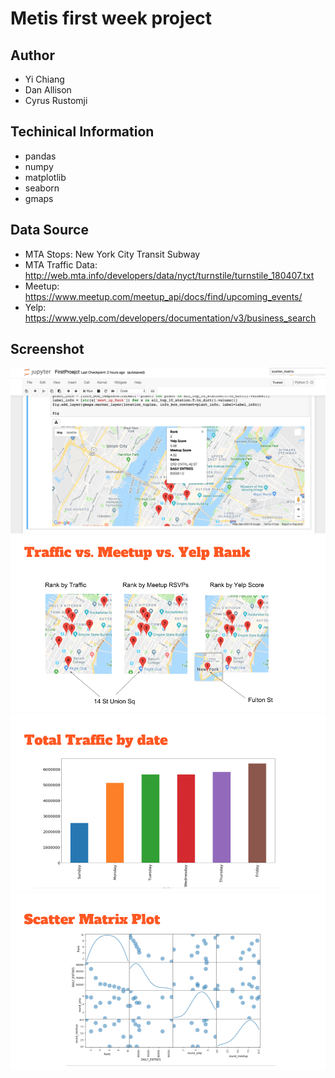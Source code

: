 # Metis first week project

## Author

* Yi Chiang
* Dan Allison
* Cyrus Rustomji

## Techinical Information 

* pandas
* numpy
* matplotlib
* seaborn
* gmaps

## Data Source

* MTA Stops: New York City Transit Subway 
* MTA Traffic Data:  http://web.mta.info/developers/data/nyct/turnstile/turnstile_180407.txt
* Meetup: https://www.meetup.com/meetup_api/docs/find/upcoming_events/
* Yelp: https://www.yelp.com/developers/documentation/v3/business_search 

## Screenshot


![Map View](/screenshots/1.png)
![Map View](/screenshots/2.png)
![Map View](/screenshots/3.png)
![Map View](/screenshots/4.png)



